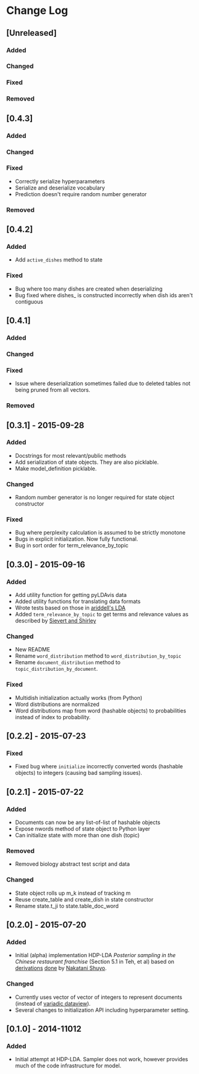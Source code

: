 # Change Log

## [Unreleased]
### Added

### Changed

### Fixed

### Removed

## [0.4.3]
### Added

### Changed

### Fixed
- Correctly serialize hyperparameters
- Serialize and deserialize vocabulary
- Prediction doesn't require random number generator

### Removed

## [0.4.2]
### Added
- Add `active_dishes` method to state

### Fixed
- Bug where too many dishes are created when deserializing
- Bug fixed where dishes_ is constructed incorrectly when dish ids aren't contiguous

## [0.4.1]
### Added

### Changed

### Fixed
- Issue where deserialization sometimes failed due to deleted tables not being pruned from all vectors.

### Removed

## [0.3.1] - 2015-09-28
### Added
- Docstrings for most relevant/public methods
- Add serialization of state objects. They are also picklable.
- Make model_definition picklable.

### Changed
- Random number generator is no longer required for state object constructor

### Fixed
- Bug where perplexity calculation is assumed to be strictly monotone
- Bugs in explicit initialization. Now fully functional.
- Bug in sort order for term_relevance_by_topic

## [0.3.0] - 2015-09-16
### Added
- Add utility function for getting pyLDAvis data
- Added utility functions for translating data formats
- Wrote tests based on those in [ariddell's LDA](https://github.com/ariddell/lda/tree/57f721b05ffbdec5cb11c2533f72aa1f9e6ed12d/lda/tests)
- Added `term_relevance_by_topic` to get terms and relevance values as described by [Sievert and Shirley](http://nlp.stanford.edu/events/illvi2014/papers/sievert-illvi2014.pdf)

### Changed
- New README
- Rename `word_distribution` method to `word_distribution_by_topic`
- Rename `document_distribution` method to `topic_distribution_by_document`.

### Fixed
- Multidish initialization actually works (from Python)
- Word distributions are normalized
- Word distributions map from word (hashable objects) to probabilities instead of index to probability.

## [0.2.2] - 2015-07-23
### Fixed
- Fixed bug where `initialize` incorrectly converted words (hashable objects) to integers (causing bad sampling issues).

## [0.2.1] - 2015-07-22
### Added
- Documents can now be any list-of-list of hashable objects
- Expose nwords method of state object to Python layer
- Can initialize state with more than one dish (topic)

### Removed
- Removed biology abstract test script and data

### Changed
- State object rolls up m_k instead of tracking m
- Reuse create_table and create_dish in state constructor
- Rename state.t_ji to state.table_doc_word

## [0.2.0] - 2015-07-20
### Added
- Initial (alpha) implementation HDP-LDA _Posterior sampling in the Chinese restaurant franchise_ (Section 5.1 in Teh, et al) based on [derivations](https://shuyo.wordpress.com/2012/08/15/hdp-lda-updates/) [done](https://github.com/shuyo/iir/blob/a6203a7523970a4807beba1ce3b9048a16013246/lda/hdplda2.py) by [Nakatani Shuyo](https://twitter.com/shuyo).

### Changed
- Currently uses vector of vector of integers to represent documents (instead of [variadic dataview](https://github.com/datamicroscopes/common/blob/master/include/microscopes/common/variadic/dataview.hpp)).
- Several changes to initialization API including hyperparameter setting.


## [0.1.0] - 2014-11012
### Added
- Initial attempt at HDP-LDA. Sampler does not work, however provides much of the code infrastructure for model.